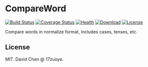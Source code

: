 CompareWord
======================
[![Build Status](https://img.shields.io/travis/17zuoye/compare_word/master.svg?style=flat)](https://travis-ci.org/17zuoye/compare_word)
[![Coverage Status](https://coveralls.io/repos/17zuoye/compare_word/badge.svg)](https://coveralls.io/r/17zuoye/compare_word)
[![Health](https://landscape.io/github/17zuoye/compare_word/master/landscape.svg?style=flat)](https://landscape.io/github/17zuoye/compare_word/master)
[![Download](https://img.shields.io/pypi/dm/compare_word.svg?style=flat)](https://pypi.python.org/pypi/compare_word)
[![License](https://img.shields.io/pypi/l/compare_word.svg?style=flat)](https://pypi.python.org/pypi/compare_word)



Compare words in normalize format, includes cases, tenses, etc.


License
------------------------
MIT. David Chen @ 17zuoye.
